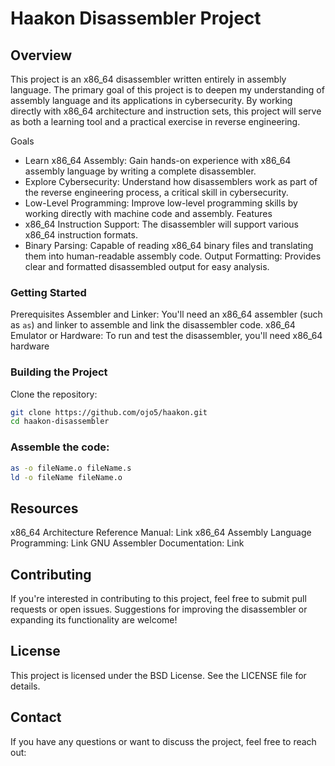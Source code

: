 # Haakon Disassembler Project
## Overview
This project is an x86_64 disassembler written entirely in assembly language. The primary goal of this project is to deepen my understanding of assembly language and its applications in cybersecurity. By working directly with x86_64 architecture and instruction sets, this project will serve as both a learning tool and a practical exercise in reverse engineering.

Goals
* Learn x86_64 Assembly: Gain hands-on experience with x86_64 assembly language by writing a complete disassembler.
* Explore Cybersecurity: Understand how disassemblers work as part of the reverse engineering process, a critical skill in cybersecurity.
* Low-Level Programming: Improve low-level programming skills by working directly with machine code and assembly.
Features
* x86_64 Instruction Support: The disassembler will support various x86_64 instruction formats.
* Binary Parsing: Capable of reading x86_64 binary files and translating them into human-readable assembly code.
Output Formatting: Provides clear and formatted disassembled output for easy analysis.


### Getting Started
Prerequisites
Assembler and Linker: You'll need an x86_64 assembler (such as `as`) and linker to assemble and link the disassembler code.
x86_64 Emulator or Hardware: To run and test the disassembler, you'll need x86_64 hardware

### Building the Project
Clone the repository:

```sh
git clone https://github.com/ojo5/haakon.git
cd haakon-disassembler
```

### Assemble the code:

```sh
as -o fileName.o fileName.s
ld -o fileName fileName.o
```

## Resources
x86_64 Architecture Reference Manual: Link
x86_64 Assembly Language Programming: Link
GNU Assembler Documentation: Link


## Contributing
If you're interested in contributing to this project, feel free to submit pull requests or open issues. Suggestions for improving the disassembler or expanding its functionality are welcome!

## License
This project is licensed under the BSD License. See the LICENSE file for details.

## Contact
If you have any questions or want to discuss the project, feel free to reach out:
